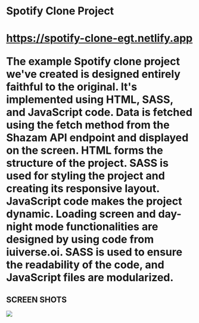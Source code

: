 <h1>Spotify Clone Project <h1>

https://spotify-clone-egt.netlify.app

The example Spotify clone project we've created is designed entirely faithful to the original. It's implemented using HTML, SASS, and JavaScript code. Data is fetched using the fetch method from the Shazam API endpoint and displayed on the screen. HTML forms the structure of the project. SASS is used for styling the project and creating its responsive layout. JavaScript code makes the project dynamic. Loading screen and day-night mode functionalities are designed by using code from iuiverse.oi. SASS is used to ensure the readability of the code, and JavaScript files are modularized.

<h2>SCREEN SHOTS</h2>

![](Screen.gif)
